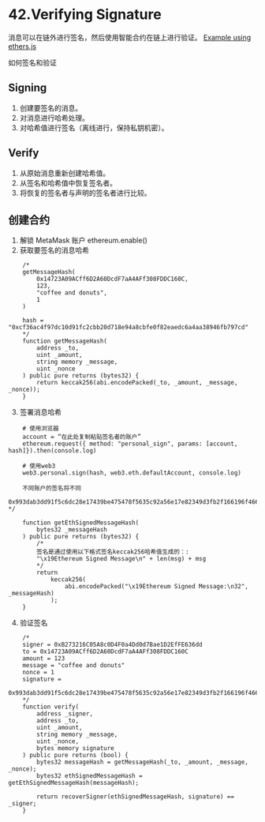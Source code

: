 # 42.Verifying Signature
消息可以在链外进行签名，然后使用智能合约在链上进行验证。
[Example using ethers.js](https://github.com/t4sk/hello-erc20-permit/blob/main/test/verify-signature.js)

如何签名和验证
## Signing
1. 创建要签名的消息。
2. 对消息进行哈希处理。
3. 对哈希值进行签名（离线进行，保持私钥机密）。
## Verify
1. 从原始消息重新创建哈希值。
2. 从签名和哈希值中恢复签名者。
3. 将恢复的签名者与声明的签名者进行比较。

## 创建合约
1. 解锁 MetaMask 账户
    ethereum.enable()
2. 获取要签名的消息哈希
```solidity
    /*
    getMessageHash(
        0x14723A09ACff6D2A60DcdF7aA4AFf308FDDC160C,
        123,
        "coffee and donuts",
        1
    )

    hash = "0xcf36ac4f97dc10d91fc2cbb20d718e94a8cbfe0f82eaedc6a4aa38946fb797cd"
    */
    function getMessageHash(
        address _to,
        uint _amount,
        string memory _message,
        uint _nonce
    ) public pure returns (bytes32) {
        return keccak256(abi.encodePacked(_to, _amount, _message, _nonce));
    }
```
3. 签署消息哈希
```solidity
    # 使用浏览器
    account = “在此处复制粘贴签名者的账户”
    ethereum.request({ method: "personal_sign", params: [account, hash]}).then(console.log)

    # 使用web3
    web3.personal.sign(hash, web3.eth.defaultAccount, console.log)

    不同账户的签名将不同
    0x993dab3dd91f5c6dc28e17439be475478f5635c92a56e17e82349d3fb2f166196f466c0b4e0c146f285204f0dcb13e5ae67bc33f4b888ec32dfe0a063e8f3f781b
*/

    function getEthSignedMessageHash(
        bytes32 _messageHash
    ) public pure returns (bytes32) {
        /*
        签名是通过使用以下格式签名keccak256哈希值生成的：:
        "\x19Ethereum Signed Message\n" + len(msg) + msg
        */
        return
            keccak256(
                abi.encodePacked("\x19Ethereum Signed Message:\n32", _messageHash)
            );
    }
```
4. 验证签名
```solidity
    /*
    signer = 0xB273216C05A8c0D4F0a4Dd0d7Bae1D2EfFE636dd
    to = 0x14723A09ACff6D2A60DcdF7aA4AFf308FDDC160C
    amount = 123
    message = "coffee and donuts"
    nonce = 1
    signature =
        0x993dab3dd91f5c6dc28e17439be475478f5635c92a56e17e82349d3fb2f166196f466c0b4e0c146f285204f0dcb13e5ae67bc33f4b888ec32dfe0a063e8f3f781b
    */
    function verify(
        address _signer,
        address _to,
        uint _amount,
        string memory _message,
        uint _nonce,
        bytes memory signature
    ) public pure returns (bool) {
        bytes32 messageHash = getMessageHash(_to, _amount, _message, _nonce);
        bytes32 ethSignedMessageHash = getEthSignedMessageHash(messageHash);

        return recoverSigner(ethSignedMessageHash, signature) == _signer;
    }
